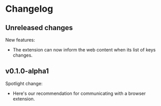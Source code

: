 # Changelog

## Unreleased changes

New features:

- The extension can now inform the web content when its list of keys changes.

## v0.1.0-alpha1

Spotlight change:

- Here's our recommendation for communicating with a browser extension.
